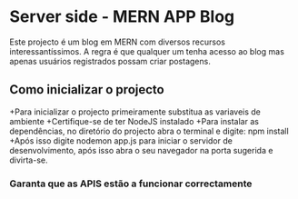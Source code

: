 # Server side - MERN APP Blog

Este projecto é um blog em MERN com diversos recursos interessantíssimos. A regra é que qualquer um tenha acesso ao blog mas apenas usuários registrados possam criar postagens. 


## Como inicializar o projecto

+Para inicializar o projecto primeiramente substitua as variaveis de ambiente
+Certifique-se de ter NodeJS instalado
+Para instalar as dependências, no diretório do projecto abra o terminal e digite: npm install
+Após isso digite nodemon app.js para iniciar o servidor de desenvolvimento, após isso abra o seu navegador na porta sugerida e divirta-se.

### Garanta que as APIS estão a funcionar correctamente
